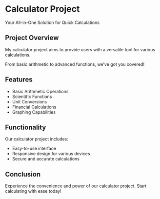 
Calculator Project
==================

Your All-in-One Solution for Quick Calculations

Project Overview
----------------

My calculator project aims to provide users with a versatile tool for various calculations.

From basic arithmetic to advanced functions, we've got you covered!

Features
--------

*   Basic Arithmetic Operations
*   Scientific Functions
*   Unit Conversions
*   Financial Calculations
*   Graphing Capabilities

Functionality
-------------

Our calculator project includes:

*   Easy-to-use interface
*   Responsive design for various devices
*   Secure and accurate calculations

Conclusion
----------

Experience the convenience and power of our calculator project. Start calculating with ease today!
